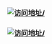 
<h3>
    <a href=https://sg996.github.io/ target=_blank>
    <img src=https://img.shields.io/badge/GitHub%20%E5%9C%B0%E5%9D%80-https%3A%2F%2Fsg996.github.io%2F-brightgreen alt=访问地址/>
    </a>
</h3>
<h3>
    <a href=https://sg996.gitee.io/ target=_blank>
    <img src=https://img.shields.io/badge/Gitee%20%E5%9C%B0%E5%9D%80-https%3A%2F%2Fsg996.gitee.io%2F-brightgreen alt=访问地址/>
    </a>
</h3>

